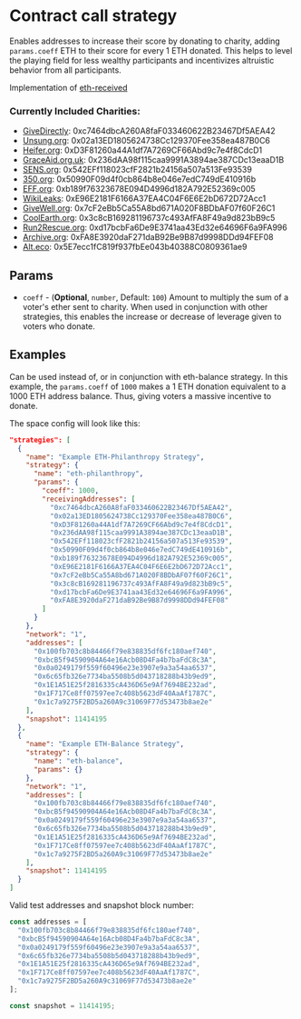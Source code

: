# Contract call strategy

Enables addresses to increase their score by donating to charity, adding `params.coeff` ETH to their score for every 1 ETH donated. This helps to level the playing field for less wealthy participants and incentivizes altruistic behavior from all participants.

Implementation of [eth-received](./../eth-received)

### Currently Included Charities:
- [GiveDirectly](https://www.givedirectly.org/): 0xc7464dbcA260A8faF033460622B23467Df5AEA42
- [Unsung.org](Unsung.org): 0x02a13ED1805624738Cc129370Fee358ea487B0C6
- [Heifer.org](Heifer.org): 0xD3F81260a44A1df7A7269CF66Abd9c7e4f8CdcD1
- [GraceAid.org.uk](GraceAid.org.uk): 0x236dAA98f115caa9991A3894ae387CDc13eaaD1B
- [SENS.org](SENS.org): 0x542EFf118023cfF2821b24156a507a513Fe93539
- [350.org](350.org): 0x50990F09d4f0cb864b8e046e7edC749dE410916b
- [EFF.org](EFF.org): 0xb189f76323678E094D4996d182A792E52369c005
- [WikiLeaks](WikiLeaks.org): 0xE96E2181F6166A37EA4C04F6E6E2bD672D72Acc1
- [GiveWell.org](GiveWell.org): 0x7cF2eBb5Ca55A8bd671A020F8BDbAF07f60F26C1
- [CoolEarth.org](CoolEarth.org): 0x3c8cB169281196737c493AfFA8F49a9d823bB9c5
- [Run2Rescue.org](Run2Rescue.org): 0xd17bcbFa6De9E3741aa43Ed32e64696F6a9FA996
- [Archive.org](Archive.org): 0xFA8E3920daF271daB92Be9B87d9998DDd94FEF08
- [Alt.eco](Alt.eco): 0x5E7ecc1fC819f937fbEe043b40388C0809361ae9


## Params

- `coeff` - (**Optional**, `number`, Default: `100`) Amount to multiply the sum of a voter's ether sent to charity. When used in conjunction with other strategies, this enables the increase or decrease of leverage given to voters who donate.


## Examples

Can be used instead of, or in conjunction with eth-balance strategy. 
In this example, the `params.coeff` of `1000` makes a 1 ETH donation equivalent to a 1000 ETH address balance. Thus, giving voters a massive incentive to donate.

The space config will look like this:

```JSON
"strategies": [
  {
    "name": "Example ETH-Philanthropy Strategy",
    "strategy": {
      "name": "eth-philanthropy",
      "params": {
        "coeff": 1000,
        "receivingAddresses": [
          "0xc7464dbcA260A8faF033460622B23467Df5AEA42",
          "0x02a13ED1805624738Cc129370Fee358ea487B0C6",
          "0xD3F81260a44A1df7A7269CF66Abd9c7e4f8CdcD1",
          "0x236dAA98f115caa9991A3894ae387CDc13eaaD1B",
          "0x542EFf118023cfF2821b24156a507a513Fe93539",
          "0x50990F09d4f0cb864b8e046e7edC749dE410916b",
          "0xb189f76323678E094D4996d182A792E52369c005",
          "0xE96E2181F6166A37EA4C04F6E6E2bD672D72Acc1",
          "0x7cF2eBb5Ca55A8bd671A020F8BDbAF07f60F26C1",
          "0x3c8cB169281196737c493AfFA8F49a9d823bB9c5",
          "0xd17bcbFa6De9E3741aa43Ed32e64696F6a9FA996",
          "0xFA8E3920daF271daB92Be9B87d9998DDd94FEF08"
        ]
      }
    },
    "network": "1",
    "addresses": [
      "0x100fb703c8b84466f79e838835df6fc180aef740",
      "0xbcB5f94590904A64e16Acb08D4Fa4b7baFdC8c3A",
      "0x0a0249179f559f60496e23e3907e9a3a54aa6537",
      "0x6c65fb326e7734ba5508b5d043718288b43b9ed9",
      "0x1E1A51E25f2816335cA436D65e9Af7694BE232ad",
      "0x1F717Ce8ff07597ee7c408b5623dF40AaAf1787C",
      "0x1c7a9275F2BD5a260A9c31069F77d53473b8ae2e"
    ],
    "snapshot": 11414195
  },
  {
    "name": "Example ETH-Balance Strategy",
    "strategy": {
      "name": "eth-balance",
      "params": {}
    },
    "network": "1",
    "addresses": [
      "0x100fb703c8b84466f79e838835df6fc180aef740",
      "0xbcB5f94590904A64e16Acb08D4Fa4b7baFdC8c3A",
      "0x0a0249179f559f60496e23e3907e9a3a54aa6537",
      "0x6c65fb326e7734ba5508b5d043718288b43b9ed9",
      "0x1E1A51E25f2816335cA436D65e9Af7694BE232ad",
      "0x1F717Ce8ff07597ee7c408b5623dF40AaAf1787C",
      "0x1c7a9275F2BD5a260A9c31069F77d53473b8ae2e"
    ],
    "snapshot": 11414195
  }
]
```

Valid test addresses and snapshot block number:
```typescript
const addresses = [
  "0x100fb703c8b84466f79e838835df6fc180aef740",
  "0xbcB5f94590904A64e16Acb08D4Fa4b7baFdC8c3A",
  "0x0a0249179f559f60496e23e3907e9a3a54aa6537",
  "0x6c65fb326e7734ba5508b5d043718288b43b9ed9",
  "0x1E1A51E25f2816335cA436D65e9Af7694BE232ad",
  "0x1F717Ce8ff07597ee7c408b5623dF40AaAf1787C",
  "0x1c7a9275F2BD5a260A9c31069F77d53473b8ae2e"
];

const snapshot = 11414195;
```
